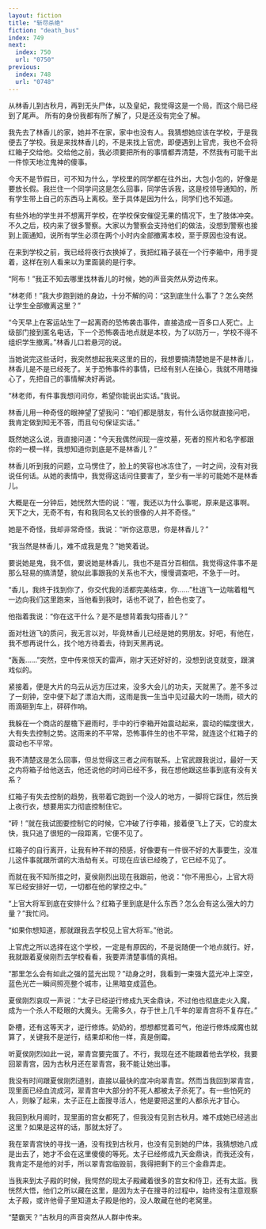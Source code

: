 ```yaml
---
layout: fiction
title: "斩尽杀绝"
fiction: "death_bus"
index: 749
next:
  index: 750
  url: "0750"
previous:
  index: 748
  url: "0748"
---
```

从林香儿到古秋月，再到无头尸体，以及皇妃，我觉得这是一个局，而这个局已经到了尾声。 所有的身份我都有所了解了，只是还没有完全了解。

我先去了林香儿的家，她并不在家，家中也没有人。我猜想她应该在学校，于是我便去了学校。我是来找林香儿的，不是来找上官虎，即便遇到上官虎，我也不会将红箱子交给他。交给他之前，我必须要把所有的事情都弄清楚，不然我有可能干出一件惊天地泣鬼神的傻事。

今天不是节假日，可不知为什么，学校里的同学都在往外出，大包小包的，好像是要放长假。我拦住一个同学问这是怎么回事，同学告诉我，这是校领导通知的，所有学生带上自己的东西马上离校。至于具体是因为什么，同学们也不知道。

有些外地的学生并不想离开学校，在学校保安催促无果的情况下，生了肢体冲突。不久之后，校内来了很多警察。大家以为警察会支持他们的做法，没想到警察也接到上面通知，说所有学生必须在两个小时内全部撤离本校，至于原因也没有说。

在来到学校之前，我已经将夜行衣换掉了，我把红箱子装在一个行李箱中，用手提着，这样在别人看来以为里面装的是行李。

“阿布！”我正不知去哪里找林香儿的时候，她的声音突然从旁边传来。

“林老师！”我大步跑到她的身边，十分不解的问：“这到底生什么事了？怎么突然让学生全部撤离这里？”

“今天早上在客运站生了一起离奇的恐怖袭击事件，直接造成一百多口人死亡。上级部门接到匿名电话，下一个恐怖袭击地点就是本校，为了以防万一，学校不得不组织学生撤离。”林香儿口若悬河的说。

当她说完这些话时，我突然想起我来这里的目的，我想要搞清楚她是不是林香儿，林香儿是不是已经死了。关于恐怖事件的事情，已经有别人在操心，我就不用瞎操心了，先把自己的事情解决好再说。

“林老师，有件事我想问问你，希望你能说出实话。”我说。

林香儿用一种奇怪的眼神望了望我问：“咱们都是朋友，有什么话你就直接问吧，我肯定做到知无不答，而且句句保证实话。”

既然她这么说，我直接问道：“今天我偶然间现一座坟墓，死者的照片和名字都跟你的一模一样，我想知道你到底是不是林香儿？”

林香儿听到我的问题，立马愣住了，脸上的笑容也冰冻住了，一时之间，没有对我说任何话。从她的表情中，我觉得这话问住要害了，至少有一半的可能她不是林香儿。

大概是在一分钟后，她恍然大悟的说：“喔，我还以为什么事呢，原来是这事啊。天下之大，无奇不有，有和我同名又长的很像的人并不奇怪。”

她是不奇怪，我却非常奇怪，我说：“听你这意思，你是林香儿？”

“我当然是林香儿，难不成我是鬼？”她笑着说。

要说她是鬼，我不信，要说她是林香儿，我也不是百分百相信。我觉得这件事不是那么轻易的搞清楚，貌似此事跟我的关系也不大，慢慢调查吧，不急于一时。

“香儿，我终于找到你了，你交代我的活都完美结束，你……”杜逍飞一边喘着粗气一边向我们这里跑来，当他看到我时，话也不说了，脸色也变了。

他指着我说：“你在这干什么？是不是想背着我勾搭香儿？”

面对杜逍飞的质问，我无言以对，毕竟林香儿已经是她的男朋友。好吧，有他在，我不想再说什么，找个地方待着去，待到天黑再说。

“轰轰……”突然，空中传来惊天的雷声，刚才天还好好的，没想到说变就变，跟演戏似的。

紧接着，便是大片的乌云从远方压过来，没多大会儿的功夫，天就黑了。差不多过了一刻钟，空中便下起了漂泊大雨，这雨是我一生当中见过最大的一场雨，硕大的雨滴砸到车上，砰砰作响。

我躲在一个商店的屋檐下避雨时，手中的行李箱开始震动起来，震动的幅度很大，大有失去控制之势。这雨来的不平常，恐怖事件生的也不平常，就连这个红箱子的震动也不平常。

我不清楚这是怎么回事，但总觉得这三者之间有联系。上官武跟我说过，最好一天之内将箱子给他送去，他还说他的时间已经不多，我在想他跟这些事到底有没有关系？

红箱子有失去控制的趋势，我带着它跑到一个没人的地方，一脚将它踩住，然后换上夜行衣，想要用实力彻底控制住它。

“砰！”就在我试图要控制它的时候，它冲破了行李箱，接着便飞上了天，它的度太快，我只追了很短的一段距离，它便不见了。

红箱子的自行离开，让我有种不祥的预感，好像要有一件很不好的大事要生，没准儿这件事就跟所谓的大浩劫有关。可现在应该已经晚了，它已经不见了。

而就在我不知所措之时，夏侯刚烈出现在我跟前，他说：“你不用担心，上官大将军已经安排好一切，一切都在他的掌控之中。”

“上官大将军到底在安排什么？红箱子里到底是什么东西？怎么会有这么强大的力量？”我忙问。

“如果你想知道，那就跟我去学校见上官大将军。”他说。

上官虎之所以选择在这个学校，一定是有原因的，不是说随便一个地点就行。好，我就跟着夏侯刚烈去学校看看，我要弄清楚事情的真相。

“那里怎么会有如此之强的蓝光出现？”动身之时，我看到一束强大蓝光冲上深空，蓝色光芒一瞬间照亮整个城市，让黑暗变成蓝色。

夏侯刚烈哀叹一声说：“太子已经逆行修成九天金鼎诀，不过他也彻底走火入魔，成为一个杀人不眨眼的大魔头。无需多久，存于世上几千年的翠青宫将不复存在。”

卧槽，还有这等天才，逆行修炼。奶奶的，想想都觉着可气，他逆行修炼成魔也就算了，关键我不是逆行，结果却和他一样，真是倒霉。

听夏侯刚烈如此一说，翠青宫要完蛋了。不行，我现在还不能跟着他去学校，我要回翠青宫，因为古秋月还在翠青宫，我不能让她出事。

我没有时间跟夏侯刚烈道别，直接以最快的度冲向翠青宫。然而当我回到翠青宫，现里面已经血流成河，翠青宫中大部分的不死人都被太子杀死了。有一些怕死的人，则躲了起来，太子正在上面搜寻活人，他是要把这里的人都杀光才甘心。

我回到秋月阁时，现里面的宫女都死了，但我没有见到古秋月。难不成她已经逃出这里？如果是这样的话，那就太好了。

我在翠青宫快的寻找一通，没有找到古秋月，也没有见到她的尸体，我猜想她八成是出去了，她才不会在这里傻傻的等死。太子已经修成九天金鼎诀，而我还没有，我肯定不是他的对手，所以翠青宫临毁前，我得把剩下的三个金鼎弄走。

当我来到太子殿的时候，我愕然的现太子殿藏着很多的宫女和侍卫，还有太监。我恍然大悟，他们之所以藏在这里，是因为太子在搜寻的过程中，始终没有注意观察太子殿，或许他骨子里知道太子殿是他的，没人敢藏在他的老窝里。

“楚霸天？”古秋月的声音突然从人群中传来。